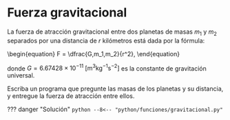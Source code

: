 # Fuerza gravitacional

La fuerza de atracción gravitacional entre dos planetas de masas $m_1$ y $m_2$ separados por una distancia de $r$ kilómetros está dada por la fórmula:

\begin{equation}
    F = \dfrac{G\,m_1\,m_2}{r^2},
\end{equation}

donde $G = 6.67428 \times 10^{−11}$ $[\text{m}^3 \text{kg}^{−1} \text{s}^{−2}]$ es la constante de gravitación universal.

Escriba un programa que pregunte las masas de los planetas y su distancia, y entregue la fuerza de atracción entre ellos.

??? danger "Solución"
    ```python
    --8<-- "python/funciones/gravitacional.py"
    ```